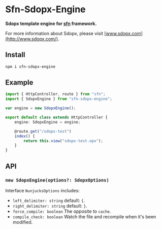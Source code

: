 # Sfn-Sdopx-Engine

**Sdopx template engine for [sfn](https://github.com/hyurl/sfn) framework.**

For more information about Sdopx, please visit 
[www.sdopx.com](http://www.sdopx.com/).

## Install

```sh
npm i sfn-sdopx-engine
```

## Example

```typescript
import { HttpController, route } from "sfn";
import { SdopxEngine } from "sfn-sdopx-engine";

var engine = new SdopxEngine();

export default class extends HttpController {
    engine: SdopxEngine = engine;

    @route.get("/sdopx-test")
    index() {
        return this.view("sdopx-test.opx");
    }
}
```

## API

### `new SdopxEngine(options?: SdopxOptions)`

Interface `NunjucksOptions` includes:

- `left_delimiter: string` default: `{`.
- `right_delimiter: string` default: `}`.
- `force_compile: boolean` The opposite to `cache`.
- `compile_check: boolean` Watch the file and recompile when it's been 
    modified.